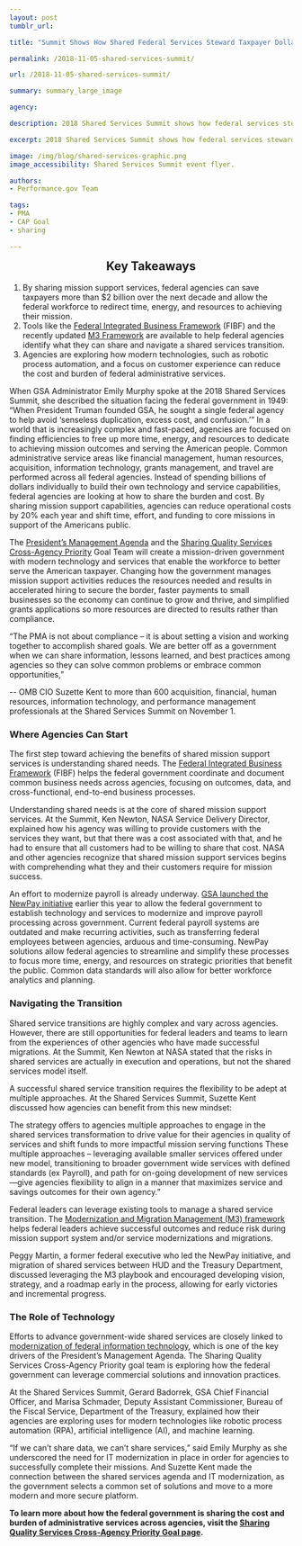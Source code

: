 ```yaml
---
layout: post
tumblr_url:

title: "Summit Shows How Shared Federal Services Steward Taxpayer Dollars"

permalink: /2018-11-05-shared-services-summit/

url: /2018-11-05-shared-services-summit/

summary: summary_large_image

agency:

description: 2018 Shared Services Summit shows how federal services steward taxpayer dollars.

excerpt: 2018 Shared Services Summit shows how federal services steward taxpayer dollars.

image: /img/blog/shared-services-graphic.png
image_accessibility: Shared Services Summit event flyer. 

authors:
- Performance.gov Team

tags:
- PMA
- CAP Goal
- sharing

---
```


<section class="usa-section-takeaways">
<h2 style="text-align:center;margin-top:0;"> Key Takeaways</h2>
<ol>

<li> By sharing mission support services, federal agencies can save taxpayers more than $2 billion over the next decade and allow the federal workforce to redirect time, energy, and resources to achieving their mission.</li>
<li> Tools like the <a href="https://www.ussm.gov/fibf/" target="_blank">Federal Integrated Business Framework</a> (FIBF) and the recently updated <a href="https://www.ussm.gov/m3/" target="_blank">M3 Framework</a> are available to help federal agencies identify what they can share and navigate a shared services transition.</li>
<li> Agencies are exploring how modern technologies, such as robotic process automation, and a focus on customer experience can reduce the cost and burden of federal administrative services.</li>

</ol>
</section>


When GSA Administrator Emily Murphy spoke at the 2018 Shared Services Summit, she described the situation facing the federal government in 1949: “When President Truman founded GSA, he sought a single federal agency to help avoid ‘senseless duplication, excess cost, and confusion.’” In a world that is increasingly complex and fast-paced, agencies are focused on finding efficiencies to free up more time, energy, and resources to dedicate to achieving mission outcomes and serving the American people. Common administrative service areas like financial management, human resources, acquisition, information technology, grants management, and travel are performed across all federal agencies. Instead of spending billions of dollars individually to build their own technology and service capabilities, federal agencies are looking at how to share the burden and cost. By sharing mission support capabilities, agencies can reduce operational costs by 20% each year and shift time, effort, and funding to core missions in support of the Americans public.

The <a target="_blank" href="https://www.performance.gov/PMA/PMA.html">President’s Management Agenda</a> and the <a target="_blank" href="https://www.performance.gov/CAP/CAP_goal_5.html">Sharing Quality Services Cross-Agency Priority</a> Goal Team will create a mission-driven government with modern technology and services that enable the workforce to better serve the American taxpayer. Changing how the government manages mission support activities reduces the resources needed and results in accelerated hiring to secure the border, faster payments to small businesses so the economy can continue to grow and thrive, and simplified grants applications so more resources are directed to results rather than compliance.

<div class="testimonial-blockquote">
<p>“The PMA is not about compliance – it is about setting a vision and working together to accomplish shared goals. We are better off as a government when we can share information, lessons learned, and best practices among agencies so they can solve common problems or embrace common opportunities,” </p> -- OMB CIO Suzette Kent to more than 600 acquisition, financial, human resources, information technology, and performance management professionals at the Shared Services Summit on November 1.
</div>

<h3>Where Agencies Can Start</h3>
The first step toward achieving the benefits of shared mission support services is understanding shared needs. The <a target="_blank" href="https://www.ussm.gov/fibf/">Federal Integrated Business Framework</a> (FIBF) helps the federal government coordinate and document common business needs across agencies, focusing on outcomes, data, and cross-functional, end-to-end business processes.

Understanding shared needs is at the core of shared mission support services.  At the Summit, Ken Newton, NASA Service Delivery Director, explained how his agency was willing to provide customers with the services they want, but that there was a cost associated with that, and he had to ensure that all customers had to be willing to share that cost.  NASA and other agencies recognize that shared mission support services begins with comprehending what they and their customers require for mission success.

An effort to modernize payroll is already underway. <a target="_blank" href="https://www.performance.gov/2018-11-05-shared-services-summit/">GSA launched the NewPay initiative</a> earlier this year to allow the federal government to establish technology and services to modernize and improve payroll processing across government. Current federal payroll systems are outdated and make recurring activities, such as transferring federal employees between agencies, arduous and time-consuming. NewPay solutions allow federal agencies to streamline and simplify these processes to focus more time, energy, and resources on strategic priorities that benefit the public. Common data standards will also allow for better workforce analytics and planning.

<h3>Navigating the Transition</h3>
Shared service transitions are highly complex and vary across agencies. However, there are still opportunities for federal leaders and teams to learn from the experiences of other agencies who have made successful migrations. At the Summit, Ken Newton at NASA stated that the risks in shared services are actually in execution and operations, but not the shared services model itself.

A successful shared service transition requires the flexibility to be adept at multiple approaches. At the Shared Services Summit, Suzette Kent discussed how agencies can benefit from this new mindset:

<div class="testimonial-blockquote">
<p>The strategy offers to agencies multiple approaches to engage in the shared services transformation to drive value for their agencies in quality of services and shift funds to more impactful mission serving functions These multiple approaches – leveraging available smaller services offered under new model, transitioning to broader government wide services with defined standards (ex Payroll), and path for on-going development of new services—give agencies flexibility to align in a manner that maximizes service and savings outcomes for their own agency.”</p>
</div>

Federal leaders can leverage existing tools to manage a shared service transition. The <a target="_blank" href="https://www.ussm.gov/m3/">Modernization and Migration Management (M3) framework</a> helps federal leaders achieve successful outcomes and reduce risk during mission support system and/or service modernizations and migrations.

 Peggy Martin, a former federal executive who led the NewPay initiative, and migration of shared services between HUD and the Treasury Department, discussed leveraging the M3 playbook and encouraged developing vision, strategy, and a roadmap early in the process, allowing for early victories and incremental progress.

<h3>The Role of Technology</h3>
Efforts to advance government-wide shared services are closely linked to <a target="_blank" href="https://www.performance.gov/CAP/CAP_goal_1.html">modernization of federal information technology</a>, which is one of the key drivers of the President’s Management Agenda. The Sharing Quality Services Cross-Agency Priority goal team is exploring how the federal government can leverage commercial solutions and innovation practices.

At the Shared Services Summit, Gerard Badorrek, GSA Chief Financial Officer, and Marisa Schmader, Deputy Assistant Commissioner, Bureau of the Fiscal Service, Department of the Treasury, explained how their agencies are exploring uses for modern technologies like robotic process automation (RPA), artificial intelligence (AI), and machine learning.

“If we can’t share data, we can’t share services,” said Emily Murphy as she underscored the need for IT modernization in place in order for agencies to successfully complete their missions.  And Suzette Kent made the connection between the shared services agenda and IT modernization, as the government selects a common set of solutions and move to a more modern and more secure platform.

**To learn more about how the federal government is sharing the cost and burden of administrative services across agencies, visit the <a target="_blank" href="https://www.performance.gov/CAP/CAP_goal_5.html">Sharing Quality Services Cross-Agency Priority Goal page</a>.**
